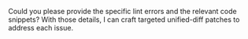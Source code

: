 Could you please provide the specific lint errors and the relevant code snippets? With those details, I can craft targeted unified-diff patches to address each issue.